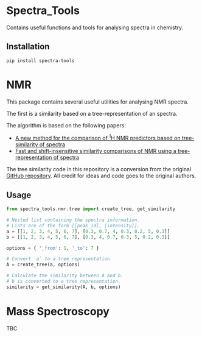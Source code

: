 # Spectra_Tools

Contains useful functions and tools for analysing spectra in chemistry.

## Installation

    pip install spectra-tools

# NMR

This package contains several useful utilities for analysing NMR spectra.

The first is a similarity based on a tree-representation of an spectra.

The algorithm is based on the following papers:


 - [A new method for the comparison of <sup>1</sup>H NMR predictors based on tree-similarity of spectra](https://doi.org/10.1186/1758-2946-6-9)
 - [Fast and shift-insensitive similarity comparisons of NMR using a tree-representation of spectra](https://doi.org/10.1016/j.chemolab.2013.05.009)

The tree similarity code in this repository is a conversion from the original [GitHub repository](https://github.com/mljs/tree-similarity).
All credit for ideas and code goes to the original authors.

## Usage

```python
from spectra_tools.nmr.tree import create_tree, get_similarity

# Nested list containing the spectra information.
# Lists are of the form [[peak_id], [intensity]].
a = [[1, 2, 3, 4, 5, 6, 7], [0.3, 0.7, 4, 0.3, 0.2, 5, 0.3]]
b = [[1, 2, 3, 4, 5, 6, 7], [0.3, 4, 0.7, 0.3, 5, 0.2, 0.3]]

options = { '_from': 1, '_to': 7 }

# Convert `a` to a tree representation.
A = create_tree(a, options)

# Calculate the similarity between A and b.
# b is converted to a tree representation.
similarity = get_similarity(A, b, options)

```



# Mass Spectroscopy

TBC